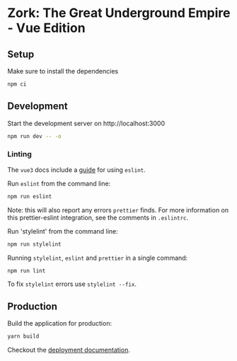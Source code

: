 # Zork: The Great Underground Empire - Vue Edition

## Setup

Make sure to install the dependencies

```bash
npm ci
```

## Development

Start the development server on http://localhost:3000

```bash
npm run dev -- -o
```

### Linting

The `vue3` docs include a [guide](https://vuejs.org/guide/scaling-up/tooling.html#linting) for using `eslint`. 

Run `eslint` from the command line:

```bash
npm run eslint 
```

Note: this will also report any errors `prettier` finds. For more information on this prettier-eslint integration, see the comments in `.eslintrc`.  

Run 'stylelint' from the command line:

```bash
npm run stylelint
```

Running `stylelint`, `eslint` and `prettier` in a single command:

```bash
npm run lint
```

To fix `stylelint` errors use `stylelint --fix`.


## Production

Build the application for production:

```bash
yarn build
```

Checkout the [deployment documentation](https://v3.nuxtjs.org/docs/deployment).
